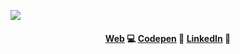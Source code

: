 <a href='https://www.linkpicture.com/view.php?img=LPic6006150b16062116143024'><img src='https://www.linkpicture.com/q/ALICIA-NUÑEZ.png' type='image'></a>

<h4 align="center">
<a href="https://www.alicianunez.net">Web</a> 💻
<a href="https://codepen.io/alicianunez"> Codepen</a> 🎨
<a href="https://www.linkedin.com/in/alicianunezisaac/">LinkedIn</a> 💼
</h4>
<!--
**alicianunex/alicianunex** is a ✨ _special_ ✨ repository because its `README.md` (this file) appears on your GitHub profile.
